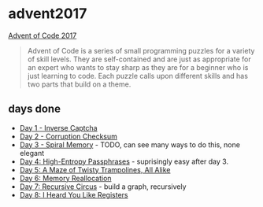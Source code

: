 # advent2017

[Advent of Code 2017](http://adventofcode.com/2017)

> Advent of Code is a series of small programming puzzles for a variety of skill levels. They are self-contained and are just as appropriate for an expert who wants to stay sharp as they are for a beginner who is just learning to code. Each puzzle calls upon different skills and has two parts that build on a theme.

## days done

- [Day 1 - Inverse Captcha](https://github.com/khalido/advent2017/blob/master/Day%201%20-%20Inverse%20Captcha.ipynb)
- [Day 2 - Corruption Checksum](https://github.com/khalido/advent2017/blob/master/Day%202%20-%20Corruption%20Checksum.ipynb)
 - [Day 3 - Spiral Memory](https://github.com/khalido/advent2017/blob/master/Day%203%20-%20Spiral%20Memory.ipynb) - TODO, can see many ways to do this, none elegant
 - [Day 4: High-Entropy Passphrases](https://github.com/khalido/advent2017/blob/master/Day%204%20-%20High-Entropy%20Passphrases.ipynb) - suprisingly easy after day 3.
 - [Day 5: A Maze of Twisty Trampolines, All Alike]()
 - [Day 6: Memory Reallocation](https://github.com/khalido/advent2017/blob/master/Day%206%20-%20Memory%20Reallocation.ipynb)
 - [Day 7: Recursive Circus](https://github.com/khalido/advent2017/blob/master/Day%207%20-%20Recursive%20Circus.ipynb) - build a graph, recursively
 - [Day 8: I Heard You Like Registers]()